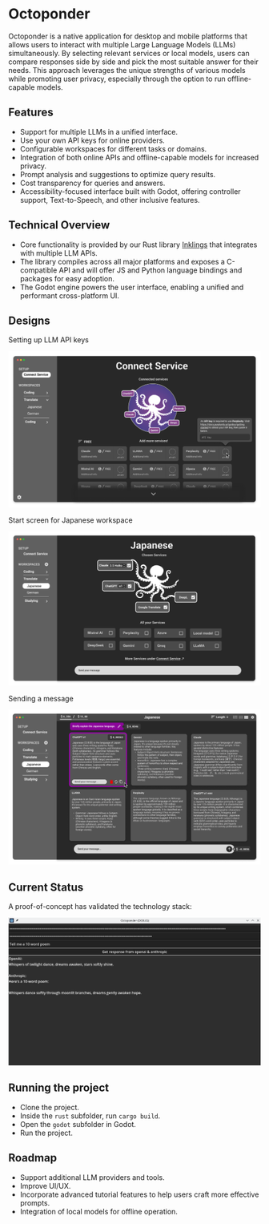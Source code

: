 # Octoponder

Octoponder is a native application for desktop and mobile platforms that allows users to interact with multiple Large Language Models (LLMs) simultaneously. By selecting relevant services or local models, users can compare responses side by side and pick the most suitable answer for their needs. This approach leverages the unique strengths of various models while promoting user privacy, especially through the option to run offline-capable models.

## Features
* Support for multiple LLMs in a unified interface.
* Use your own API keys for online providers.
* Configurable workspaces for different tasks or domains.
* Integration of both online APIs and offline-capable models for increased privacy.
* Prompt analysis and suggestions to optimize query results.
* Cost transparency for queries and answers.
* Accessibility-focused interface built with Godot, offering controller support, Text-to-Speech, and other inclusive features.

## Technical Overview
* Core functionality is provided by our Rust library [Inklings](https://github.com/Octoponder/Inklings) that integrates with multiple LLM APIs.
* The library compiles across all major platforms and exposes a C-compatible API and will offer JS and Python language bindings and packages for easy adoption.
* The Godot engine powers the user interface, enabling a unified and performant cross-platform UI.

## Designs

Setting up LLM API keys

![Octoponder screen for setting up LLMs](images/design_connect_services.png)

Start screen for Japanese workspace

![Octoponder screen for Japanese, awaiting a user message](images/design_main_window_empty.png)

Sending a message

![Octoponder showing the responses of multiple LLMs](images/design_main_window_message.png)


## Current Status
A proof-of-concept has validated the technology stack:

![A screenshot of the software Octoponder displaying a comparison between two AI-generated 10-word poems.](images/octoponder_poc.png)

## Running the project
* Clone the project.
* Inside the `rust` subfolder, run `cargo build`.
* Open the `godot` subfolder in Godot.
* Run the project.

## Roadmap
* Support additional LLM providers and tools.  
* Improve UI/UX.
* Incorporate advanced tutorial features to help users craft more effective prompts.
* Integration of local models for offline operation.  

